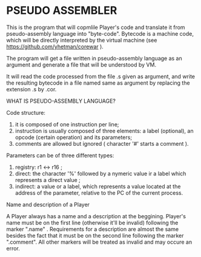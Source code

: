 # PSEUDO ASSEMBLER

This is the program that will copmlile Player's code and translate it from pseudo-assembly language into "byte-code". Bytecode is a machine code, which will be directly interpreted by the virtual machine (see https://github.com/yhetman/corewar ).

The program will get a file written in pseudo-assembly language as an argument and generate a file that will be understood by VM.

It will read the code processed from the file .s given as argument, and write the resulting bytecode in a file named same as argument by replacing the extension .s by .cor.


WHAT IS PSEUDO-ASSEMBLY LANGUAGE?


Code structure:
1)	it is composed of one instruction per line;
2)	instruction is usually composed of three elements: a label (optional), an opcode (certain operation) and its parameters;
3)	comments are allowed but ignored ( character '#' starts a comment ).

Parameters can be of three different types:
1) registry: r1 <-> r16 ;
2) direct: the character '%' followed by a nymeric value ir a label which represents a direct value ;
3) indirect: a value or a label, which represents a value located at the address of the parameter, relative to the PC of the current process.

Name and description of a Player

  A Player always has a name and a description at the beggining.
  Player's name must be on the first line (otherwise it'll be invalid) following the marker ".name" . Requirements for a description are almost the same besides the fact that it must be on the second line following the marker ".comment". All other markers will be treated as invalid and may occure an error.
